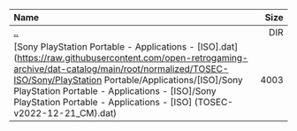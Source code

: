 |Name|Size|
|:---|---:|
|[..](../index.html)|DIR|
|[Sony PlayStation Portable - Applications - [ISO].dat](https://raw.githubusercontent.com/open-retrogaming-archive/dat-catalog/main/root/normalized/TOSEC-ISO/Sony/PlayStation Portable/Applications/[ISO]/Sony PlayStation Portable - Applications - [ISO]/Sony PlayStation Portable - Applications - [ISO] (TOSEC-v2022-12-21_CM).dat)|4003|
